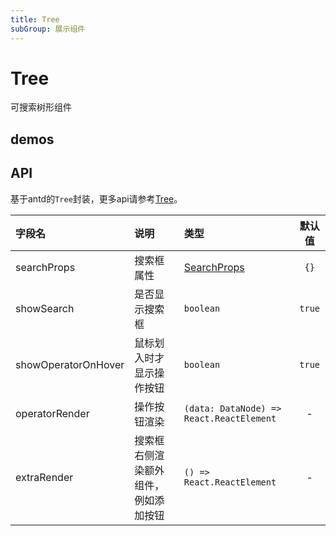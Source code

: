 ```yaml
---
title: Tree
subGroup: 展示组件
---
```


# Tree

可搜索树形组件

## demos

<Demo src="./demos/tree1.tsx" />
<Demo src="./demos/tree2.tsx" />



## API

基于antd的`Tree`封装，更多api请参考[Tree](https://ant.design/components/tree-cn/#API)。

| 字段名 |  说明 |类型 | 默认值 |
| :-----| :---- | :---- | :----: |
| searchProps |  搜索框属性 | [SearchProps](https://ant.design/components/input-cn/#Input.Search) | `{}` |
| showSearch | 是否显示搜索框 | `boolean` | `true` |
| showOperatorOnHover | 鼠标划入时才显示操作按钮 | `boolean`|  `true` |
| operatorRender | 操作按钮渲染 | `(data: DataNode) => React.ReactElement`|  - |
| extraRender | 搜索框右侧渲染额外组件，例如添加按钮 | `() => React.ReactElement` |  - |
